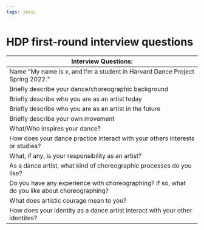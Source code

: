 ```yaml
---
tags: jessi
---
```


# HDP first-round interview questions

| Interview Questions: | 
| -------- | 
| Name  "My name is x, and I'm a student in Harvard Dance Project Spring 2022."  | 
| Briefly describe your dance/choreographic background   | 
| Briefly describe who you are as an artist today   | 
| Briefly describe who you are as an artist in the future    | 
| Briefly describe your own movement  | 
| What/Who inspires your dance?    | 
| How does your dance practice interact with your others interests or studies?   | 
| What, if any, is your responsibility as an artist?  | 
| As a dance artist, what kind of choreographic processes do you like?   | 
| Do you have any experience with choreographing? If so, what do you like about choreographing?  | 
| What does artistic courage mean to you?    | 
| How does your identity as a dance artist interact with your other identites?   | 